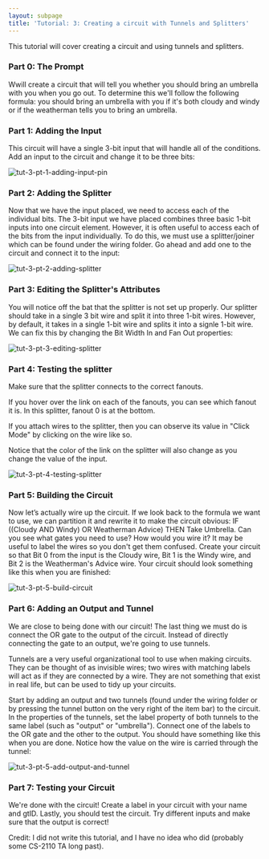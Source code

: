 ```yaml
---
layout: subpage
title: 'Tutorial: 3: Creating a circuit with Tunnels and Splitters'
---
```


This tutorial will cover creating a circuit and using tunnels and splitters.

### Part 0: The Prompt

Wwill create a circuit that will tell you whether you should bring an umbrella 
with you when you go out. To determine this we'll follow the following formula: 
you should bring an umbrella with you if it's both cloudy and windy or if the 
weatherman tells you to bring an umbrella.

### Part 1: Adding the Input

This circuit will have a single 3-bit input that will handle all of the conditions. 
Add an input to the circuit and change it to be three bits:

![tut-3-pt-1-adding-input-pin]

### Part 2: Adding the Splitter

Now that we have the input placed, we need to access each of the individual bits. The
3-bit input we have placed combines three basic 1-bit inputs into one circuit element.
However, it is often useful to access each of the bits from the input individually. To do
this, we must use a splitter/joiner which can be found under the wiring folder. Go ahead
and add one to the circuit and connect it to the input:

![tut-3-pt-2-adding-splitter]

### Part 3: Editing the Splitter's Attributes

You will notice off the bat that the splitter is not set up properly. Our splitter should take
in a single 3 bit wire and split it into three 1-bit wires. However, by default, it takes in a
single 1-bit wire and splits it into a signle 1-bit wire. We can fix this by changing the Bit
Width In and Fan Out properties:

![tut-3-pt-3-editing-splitter]

### Part 4: Testing the splitter

Make sure that the splitter connects to the correct fanouts.

If you hover over the link on each of the fanouts, you can see which fanout it is. In this splitter,
fanout 0 is at the bottom.

If you attach wires to the splitter, then you can observe its value in "Click Mode" by clicking on the 
wire like so.

Notice that the color of the link on the splitter will also change as you change the value of the input.

![tut-3-pt-4-testing-splitter]

### Part 5: Building the Circuit

Now let’s actually wire up the circuit. If we look back to the formula we want to use, we
can partition it and rewrite it to make the circuit obvious: IF ((Cloudy AND Windy) OR
Weatherman Advice) THEN Take Umbrella. Can you see what gates you need to use?
How would you wire it? It may be useful to label the wires so you don't get them
confused. Create your circuit so that Bit 0 from the input is the Cloudy wire, Bit 1 is
the Windy wire, and Bit 2 is the Weatherman's Advice wire. Your circuit should look
something like this when you are finished:

![tut-3-pt-5-build-circuit]

### Part 6: Adding an Output and Tunnel

We are close to being done with our circuit! The last thing we must do is connect the OR
gate to the output of the circuit. Instead of directly connecting the gate to an output, we're
going to use tunnels. 

Tunnels are a very useful organizational tool to use when making circuits. They can be thought of 
as invisible wires; two wires with matching labels will act as if they are connected by a wire. 
They are not something that exist in real life, but can be used to tidy up your circuits. 

Start by adding an output and two tunnels (found under the wiring folder or by pressing the tunnel
button on the very right of the item bar) to the circuit. In the properties of the tunnels, set
the label property of both tunnels to the same label (such as "output" or "umbrella").
Connect one of the labels to the OR gate and the other to the output. You should have
something like this when you are done. Notice how the value on the wire is carried
through the tunnel:

![tut-3-pt-5-add-output-and-tunnel]

### Part 7: Testing your Circuit

We're done with the circuit! Create a label in your circuit with your name and gtID.
Lastly, you should test the circuit. Try different inputs and make sure that the output is
correct!

Credit: I did not write this tutorial, and I have no idea who did (probably some CS-2110 TA long past).

[tut-3-pt-1-adding-input-pin]: img/tut-3-pt-1-adding-input-pin.PNG "circuit with 3-bit input pin"
[tut-3-pt-2-adding-splitter]: img/tut-3-pt-2-adding-splitter.PNG "added default splitter"
[tut-3-pt-3-editing-splitter]: img/tut-3-pt-3-editing-splitter.PNG "edited splitter"
[tut-3-pt-4-testing-splitter]: img/tut-3-pt-4-testing-splitter.PNG "testing the splitter"
[tut-3-pt-5-build-circuit]: img/tut-3-pt-5-build-circuit.PNG "building the circuit"
[tut-3-pt-5-add-output-and-tunnel]: img/tut-3-pt-5-add-output-and-tunnel.PNG "finished circuit with tunnel and output"

